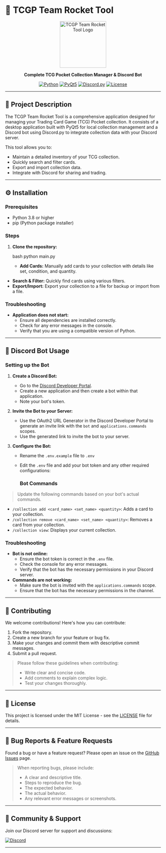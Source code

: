 # 🎴 TCGP Team Rocket Tool

<div align="center">
  <img src="gui/icon.ico" alt="TCGP Team Rocket Tool Logo" width="150"/>
  
  **Complete TCG Pocket Collection Manager & Discord Bot**
  
  [![Python](https://img.shields.io/badge/Python-3.8+-blue.svg)](https://www.python.org/)
  [![PyQt5](https://img.shields.io/badge/PyQt5-5.15+-green.svg)](https://pypi.org/project/PyQt5/)
  [![Discord.py](https://img.shields.io/badge/Discord.py-2.3+-blueviolet.svg)](https://pypi.org/project/discord.py/)
  [![License](https://img.shields.io/badge/License-MIT-yellow.svg)](LICENSE)
</div>

---

## 🚀 Project Description

The TCGP Team Rocket Tool is a comprehensive application designed for managing your Trading Card Game (TCG) Pocket collection. It consists of a desktop application built with PyQt5 for local collection management and a Discord bot using Discord.py to integrate collection data with your Discord server.

This tool allows you to:

-   Maintain a detailed inventory of your TCG collection.
-   Quickly search and filter cards.
-   Export and import collection data.
-   Integrate with Discord for sharing and trading.

---

## ⚙️ Installation

### Prerequisites

-   Python 3.8 or higher
-   pip (Python package installer)

### Steps

1.  **Clone the repository:**

    bash
    python main.py
    -   **Add Cards:** Manually add cards to your collection with details like set, condition, and quantity.
-   **Search & Filter:** Quickly find cards using various filters.
-   **Export/Import:** Export your collection to a file for backup or import from a file.

### Troubleshooting

-   **Application does not start:**
    -   Ensure all dependencies are installed correctly.
    -   Check for any error messages in the console.
    -   Verify that you are using a compatible version of Python.

---

## 🤖 Discord Bot Usage

### Setting up the Bot

1.  **Create a Discord Bot:**
    -   Go to the [Discord Developer Portal](https://discord.com/developers/applications).
    -   Create a new application and then create a bot within that application.
    -   Note your bot's token.

2.  **Invite the Bot to your Server:**
    -   Use the OAuth2 URL Generator in the Discord Developer Portal to generate an invite link with the `bot` and `applications.commands` scopes.
    -   Use the generated link to invite the bot to your server.

3.  **Configure the Bot:**
    -   Rename the `.env.example` file to `.env`
    -   Edit the `.env` file and add your bot token and any other required configurations:

        ### Bot Commands

> Update the following commands based on your bot's actual commands.

-   `/collection add <card_name> <set_name> <quantity>`: Adds a card to your collection.
-   `/collection remove <card_name> <set_name> <quantity>`: Removes a card from your collection.
-   `/collection view`: Displays your current collection.

### Troubleshooting

-   **Bot is not online:**
    -   Ensure the bot token is correct in the `.env` file.
    -   Check the console for any error messages.
    -   Verify that the bot has the necessary permissions in your Discord server.
-   **Commands are not working:**
    -   Make sure the bot is invited with the `applications.commands` scope.
    -   Ensure that the bot has the necessary permissions in the channel.

---

## 🤝 Contributing

We welcome contributions! Here's how you can contribute:

1.  Fork the repository.
2.  Create a new branch for your feature or bug fix.
3.  Make your changes and commit them with descriptive commit messages.
4.  Submit a pull request.

> Please follow these guidelines when contributing:
>
> -   Write clear and concise code.
> -   Add comments to explain complex logic.
> -   Test your changes thoroughly.

---

## 📝 License

This project is licensed under the MIT License - see the [LICENSE](LICENSE) file for details.

---

## 🐛 Bug Reports & Feature Requests

Found a bug or have a feature request? Please open an issue on the [GitHub Issues](https://github.com/yourusername/TCGP-TeamRocket-Tool/issues) page.

> When reporting bugs, please include:
>
> -   A clear and descriptive title.
> -   Steps to reproduce the bug.
> -   The expected behavior.
> -   The actual behavior.
> -   Any relevant error messages or screenshots.

---

## 💬 Community & Support

Join our Discord server for support and discussions:

[![Discord](label=Discord&logo=discord&logoColor=white)](https://discord.gg/Msa5vNjUUf)

---